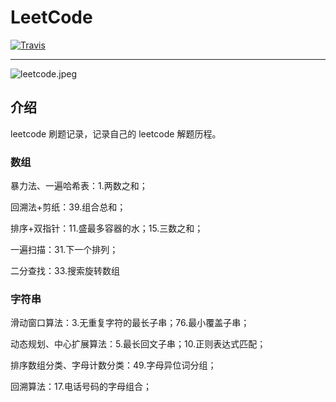 # LeetCode
[![Travis](https://img.shields.io/badge/language-C%23-green.svg)]()

---
![leetcode.jpeg](https://tva1.sinaimg.cn/large/007S8ZIlly1ghluelm27rj30dw0780sm.jpg)

## 介绍

leetcode 刷题记录，记录自己的 leetcode 解题历程。

### 数组
暴力法、一遍哈希表：1.两数之和；

回溯法+剪纸：39.组合总和；

排序+双指针：11.盛最多容器的水；15.三数之和；

一遍扫描：31.下一个排列；

二分查找：33.搜索旋转数组

### 字符串
滑动窗口算法：3.无重复字符的最长子串；76.最小覆盖子串；

动态规划、中心扩展算法：5.最长回文子串；10.正则表达式匹配；

排序数组分类、字母计数分类：49.字母异位词分组；

回溯算法：17.电话号码的字母组合；
